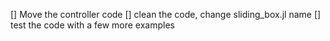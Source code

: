 [] Move the controller code
[] clean the code, change sliding_box.jl name
[] test the code with a few more examples